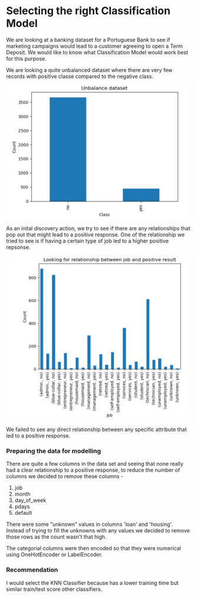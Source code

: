 # Selecting the right Classification Model

We are looking at a banking dataset for a Portuguese Bank to see if marketing campaigns would lead to a customer agreeing to open a Term Deposit. We would like to know what Classification Model would work best for this purpose.

We are looking a quite unbalanced dataset where there are very few records with positive classe compared to the negative class.

![App Screenshot](/images/unbalanced.png)

As an inital discovery action, we try to see if there are any relationships that pop out that might lead to a positive response. One of the relationship we tried to see is if having a certain type of job led to a higher positive repsonse.

![App Screenshot](/images/huntingRelation.png)

We failed to see any direct relationship between any specific attribute that led to a positive response.

### Preparing the data for modelling

There are quite a few columns in the data set and seeing that none really had a clear relationship to a positive response, to reduce the number of columns we decided to remove these columns -

1. job
2. month
3. day_of_week
4. pdays
5. default

There were some "unknown" values in columns 'loan' and 'housing'. Instead of trying to fill the unknowns with any values we decided to remove those rows as the count wasn't that high.

The categorial columns were then encoded so that they were numerical using OneHotEncoder or LabelEncoder.

### Recommendation

I would select the KNN Classifier because has a lower training time but similar train/test score other classifiers.
